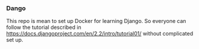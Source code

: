 ### Dango

This repo is mean to set up Docker for learning Django. So everyone can follow the tutorial
described in https://docs.djangoproject.com/en/2.2/intro/tutorial01/ without complicated set up.
